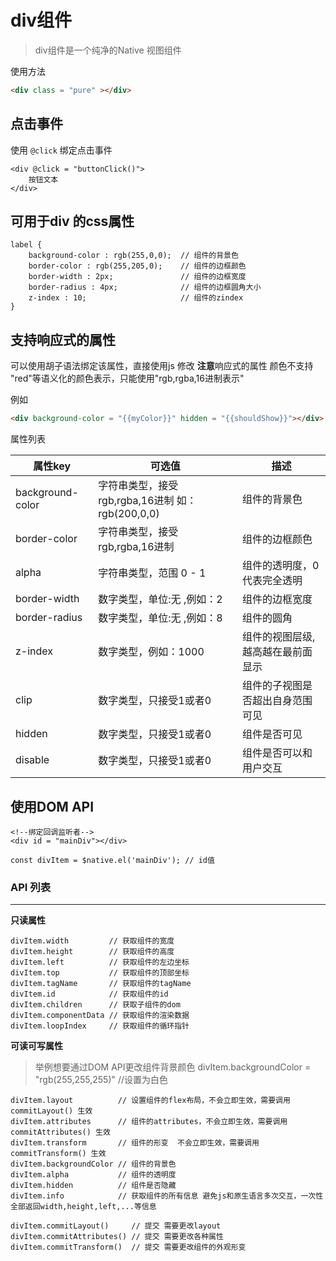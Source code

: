 # div组件

> div组件是一个纯净的Native 视图组件

使用方法

```html
<div class = "pure" ></div>
```

## 点击事件
使用 `@click` 绑定点击事件

```
<div @click = "buttonClick()">
    按钮文本
</div>
```

## 可用于div 的css属性

```
label {
    background-color : rgb(255,0,0);  // 组件的背景色
    border-color : rgb(255,205,0);    // 组件的边框颜色
    border-width : 2px;               // 组件的边框宽度
    border-radius : 4px;              // 组件的边框圆角大小
    z-index : 10;                     // 组件的zindex
}
```

## 支持响应式的属性
可以使用胡子语法绑定该属性，直接使用js 修改
**注意**响应式的属性 颜色不支持 "red"等语义化的颜色表示，只能使用"rgb,rgba,16进制表示"

例如

```html
<div background-color = "{{myColor}}" hidden = "{{shouldShow}}"></div>
``` 

属性列表

| 属性key | 可选值 | 描述 |
| --- | --- | --- |
| background-color| 字符串类型，接受rgb,rgba,16进制 如：rgb(200,0,0)| 组件的背景色 |
| border-color| 字符串类型，接受rgb,rgba,16进制 | 组件的边框颜色 |
| alpha| 字符串类型，范围 0 - 1  | 组件的透明度，0代表完全透明 |
| border-width| 数字类型，单位:无 ,例如：2 | 组件的边框宽度 |
| border-radius| 数字类型，单位:无 ,例如：8| 组件的圆角 |
| z-index| 数字类型，例如：1000 | 组件的视图层级,越高越在最前面显示 |
| clip| 数字类型，只接受1或者0 | 组件的子视图是否超出自身范围可见|
| hidden| 数字类型，只接受1或者0 | 组件是否可见|
| disable| 数字类型，只接受1或者0 | 组件是否可以和用户交互|

## 使用DOM API

```
<!--绑定回调监听者-->
<div id = "mainDiv"></div>
```

```
const divItem = $native.el('mainDiv'); // id值
```

### API 列表
-------


**只读属性**

```
divItem.width         // 获取组件的宽度
divItem.height        // 获取组件的高度
divItem.left          // 获取组件的左边坐标
divItem.top           // 获取组件的顶部坐标
divItem.tagName       // 获取组件的tagName
divItem.id            // 获取组件的id
divItem.children      // 获取子组件的dom
divItem.componentData // 获取组件的渲染数据
divItem.loopIndex     // 获取组件的循环指针
```
**可读可写属性**
> 举例想要通过DOM API更改组件背景颜色
> divItem.backgroundColor = "rgb(255,255,255)" //设置为白色

```
divItem.layout          // 设置组件的flex布局，不会立即生效，需要调用commitLayout() 生效
divItem.attributes      // 组件的attributes，不会立即生效，需要调用commitAttributes() 生效
divItem.transform       // 组件的形变  不会立即生效，需要调用commitTransform() 生效
divItem.backgroundColor // 组件的背景色
divItem.alpha           // 组件的透明度
divItem.hidden          // 组件是否隐藏
divItem.info            // 获取组件的所有信息 避免js和原生语言多次交互，一次性全部返回width,height,left,...等信息
```

```
divItem.commitLayout()     // 提交 需要更改layout
divItem.commitAttributes() // 提交 需要更改各种属性
divItem.commitTransform()  // 提交 需要更改组件的外观形变 
```

